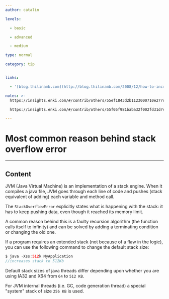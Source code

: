 ```yaml
---
author: catalin

levels:

  - basic

  - advanced

  - medium

type: normal

category: tip


links:

  - '[blog.thilinamb.com](http://blog.thilinamb.com/2008/12/how-to-increase-java-stack-size.html){website}'

notes: >-
  https://insights.enki.com/#/contrib/others/55ef1843d2b1123000710e27?search=khandelwalrinki

  https://insights.enki.com/#/contrib/others/55f05f981baba32f002fd31d?search=kha

---
```


# Most common reason behind **stack overflow** error

---

## Content

JVM (Java Virtual Machine) is an implementation of a stack engine. When it compiles a java file, JVM goes through each line of code and pushes (stack equivalent of adding) each variable and method call.

The `StackOverflowError` explicitly states what is happening with the stack: it has to keep pushing data, even though it reached its memory limit.

A common reason behind this is a faulty recursion algorithm (the function calls itself to infinity) and can be solved by adding a terminating condition or changing the old one.

If a program requires an extended stack (not because of a flaw in the logic), you can use the following command to change the default stack size:

```java
$ java -Xss:512k MyApplication
//increases stack to 512Kb
```

Default stack sizes of java threads differ depending upon whether you are using IA32 and X64 from `64` to `512 KB`.

For JVM internal threads (i.e. GC, code generation thread) a special "system" stack of size `256 KB` is used.
